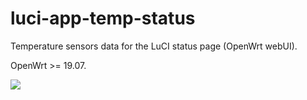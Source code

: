# luci-app-temp-status
Temperature sensors data for the LuCI status page (OpenWrt webUI).

OpenWrt >= 19.07.

![](https://github.com/gSpotx2f/luci-app-temp-status/blob/master/screenshots/01.jpg)
